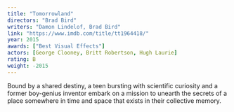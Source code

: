 ```yaml
---
title: "Tomorrowland"
directors: "Brad Bird"
writers: "Damon Lindelof, Brad Bird"
link: "https://www.imdb.com/title/tt1964418/"
year: 2015
awards: ["Best Visual Effects"]
actors: [George Clooney, Britt Robertson, Hugh Laurie]
rating: B
weight: -2015
---
```

Bound by a shared destiny, a teen bursting with scientific curiosity and a former boy-genius inventor embark on a mission to unearth the secrets of a place somewhere in time and space that exists in their collective memory.